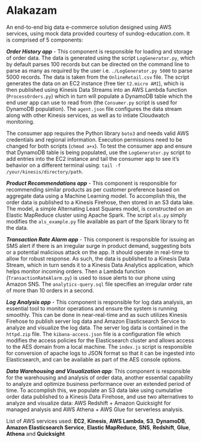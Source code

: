 # Alakazam

An end-to-end big data e-commerce solution designed using AWS services, using mock data provided courtesy of sundog-education.com. It is comprised of 5 components:

**_Order History app_** - This component is responsible for loading and storage of order data. The data is generated using the script `LogGenerator.py`, which by default parses 100 records but can be directed on the command line to parse as many as required by the user i.e. `./LogGenerator.py 5000` to parse 5000 records. The data is taken from the `OnlineRetail.csv` file. The script generates the data on an EC2 instance (free tier `t2.micro AMI`), which is then published using Kinesis Data Streams into an AWS Lambda function (`ProcessOrders.py`) which in turn will populate a DynamoDB table which the end user app can use to read from (the `Consumer.py` script is used for DynamoDB population). The `agent.json` file configures the data stream along with other Kinesis services, as well as to intiate Cloudwatch monitoring.

The consumer app requires the Python library `boto3` and needs valid AWS credentials and regional information. Execution permissions need to be changed for both scripts (`chmod a+x`). To test the consumer app and ensure that DynamoDB table is being populated, use the `LogGenerator.py` script to add entries into the EC2 instance and tail the consumer app to see it’s behavior on a different terminal using: `tail -f /your/kinesis/directory/path`.
    
**_Product Recommendations app_** - This component is responsible for recommending similar products as per customer preference based on aggregate data using a Machine Learning model. To accomplish this, the order data is published to a Kinesis Firehose, then stored in an S3 data lake. The model, a simple Alternating Least Squares model, is constructed on an Elastic MapReduce cluster using Apache Spark. The script `als.py` simply modifies the `als_example.py` file available as part of the Spark library to fit the data. 

**_Transaction Rate Alarm app_** - This component is responsible for issuing an SMS alert if there is an irregular surge in product demand, suggesting bots or a potential malicious attack on the app. It should operate in real-time to allow for robust response. As such, the data is published to a Kinesis Data Stream, which in turn sends it to a Kinesis Data Analytics application, which helps monitor incoming orders. Then a Lambda function (`TransactionRateAlarm.py`) is used to issue alerts to our phone using Amazon SNS. The `analytics-query.sql` file specifies an irregular order rate of more than 10 orders in a second.

**_Log Analysis app_** - This component is responsible for log data analysis, an essential tool to monitor operations and ensure the system is running smoothly. This can be done in near-real-time and as such utilizes Kinesis Firehose to publish server log data and Amazon Elasticsearch Service to analyze and visualize the log data. The server log data is contained in the `httpd.zip` file. The `kibana-access.json` file is a configuration file which modifies the access policies for the Elasticsearch cluster and allows access to the AES domain from a local machine. The `index.js` script is responsible for conversion of apache logs to JSON format so that it can be ingested into Elasticsearch, and can be available as part of the AES console options. 

**_Data Warehousing and Visualization app_**: This component is responsible for the warehousing and analysis of order data, another essential capability to analyze and optimize business performance over an extended period of time. To accomplish this, we populate an S3 data lake using cumulative order data published to a Kinesis Data Firehose, and use two alternatives to analyze and visualize data: AWS Redshift + Amazon Quicksight for managed analysis and AWS Athena + AWS Glue for serverless analysis.  

List of AWS services used: **EC2**, **Kinesis**, **AWS Lambda**, **S3**, **DynamoDB**, **Amazon Elasticsearch Service**, **Elastic MapReduce**, **SNS**, **Redshift**, **Glue**, **Athena** and **Quicksight** 
